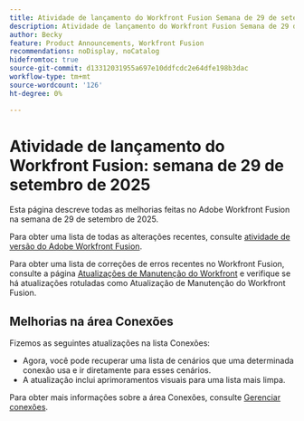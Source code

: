 ```yaml
---
title: Atividade de lançamento do Workfront Fusion Semana de 29 de setembro de 2025
description: Atividade de lançamento do Workfront Fusion Semana de 29 de setembro de 2025
author: Becky
feature: Product Announcements, Workfront Fusion
recommendations: noDisplay, noCatalog
hidefromtoc: true
source-git-commit: d13312031955a697e10ddfcdc2e64dfe198b3dac
workflow-type: tm+mt
source-wordcount: '126'
ht-degree: 0%

---
```


# Atividade de lançamento do Workfront Fusion: semana de 29 de setembro de 2025

Esta página descreve todas as melhorias feitas no Adobe Workfront Fusion na semana de 29 de setembro de 2025.

Para obter uma lista de todas as alterações recentes, consulte [atividade de versão do Adobe Workfront Fusion](/help/workfront-fusion/fusion-product-releases/fusion-release-activity.md).

Para obter uma lista de correções de erros recentes no Workfront Fusion, consulte a página [Atualizações de Manutenção do Workfront](https://experienceleague.adobe.com/pt-br/docs/workfront-known-issues/releases/current-updates) e verifique se há atualizações rotuladas como Atualização de Manutenção do Workfront Fusion.

## Melhorias na área Conexões

Fizemos as seguintes atualizações na lista Conexões:

* Agora, você pode recuperar uma lista de cenários que uma determinada conexão usa e ir diretamente para esses cenários.
* A atualização inclui aprimoramentos visuais para uma lista mais limpa.

Para obter mais informações sobre a área Conexões, consulte [Gerenciar conexões](/help/workfront-fusion/create-scenarios/connect-to-apps/manage-connections.md).



